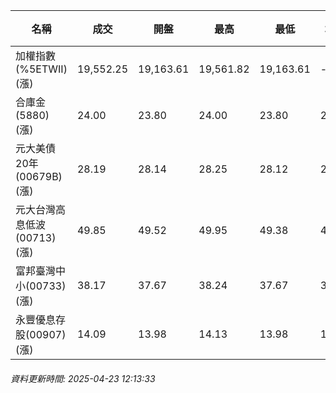 | 名稱 | 成交 | 開盤 | 最高 | 最低 | 均價 | 成交金額(億) | 昨收 | 漲跌幅 | 漲跌 | 總量 | 昨量 | 振幅 |
| -------- | -------- | -------- | -------- |-------- | -------- | -------- |-------- |-------- |-------- | -------- | -------- |-------- |
|加權指數(%5ETWII) (漲)|19,552.25|19,163.61|19,561.82|19,163.61|-|1,978.41|18,793.43|4.04%|758.82|4,057,255|0|2.12%|
|合庫金(5880) (漲)|24.00|23.80|24.00|23.80|23.93|0.864|23.90|0.42%|0.10|3,611|5,311|0.84%|
|元大美債20年(00679B) (漲)|28.19|28.14|28.25|28.12|28.17|10.66|27.58|2.21%|0.61|37,846|60,947|0.47%|
|元大台灣高息低波(00713) (漲)|49.85|49.52|49.95|49.38|49.78|4.29|48.86|2.03%|0.99|8,607|12,044|1.17%|
|富邦臺灣中小(00733) (漲)|38.17|37.67|38.24|37.67|37.94|0.984|36.83|3.64%|1.34|2,594|1,746|1.55%|
|永豐優息存股(00907) (漲)|14.09|13.98|14.13|13.98|14.07|0.157|13.82|1.95%|0.27|1,118|1,778|1.09%|
###### 資料更新時間: 2025-04-23 12:13:33